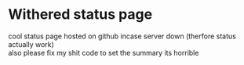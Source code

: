 # Withered status page
cool status page hosted on github incase server down (therfore status actually work)  
also please fix my shit code to set the summary its horrible
